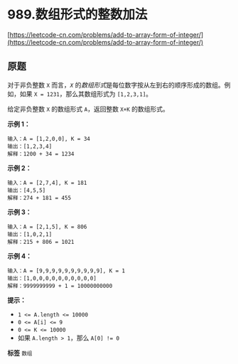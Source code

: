 # 989.数组形式的整数加法
[https://leetcode-cn.com/problems/add-to-array-form-of-integer/](https://leetcode-cn.com/problems/add-to-array-form-of-integer/) 
## 原题
对于非负整数 `X` 而言，*`X`* 的*数组形式*是每位数字按从左到右的顺序形成的数组。例如，如果 `X = 1231`，那么其数组形式为 `[1,2,3,1]`。

给定非负整数 `X` 的数组形式 `A`，返回整数 `X+K` 的数组形式。

 
**示例 1：** 

```
输入：A = [1,2,0,0], K = 34
输出：[1,2,3,4]
解释：1200 + 34 = 1234

```
**示例 2：** 

```
输入：A = [2,7,4], K = 181
输出：[4,5,5]
解释：274 + 181 = 455

```
**示例 3：** 

```
输入：A = [2,1,5], K = 806
输出：[1,0,2,1]
解释：215 + 806 = 1021

```
**示例 4：** 

```
输入：A = [9,9,9,9,9,9,9,9,9,9], K = 1
输出：[1,0,0,0,0,0,0,0,0,0,0]
解释：9999999999 + 1 = 10000000000

```
 

**提示：** 
- `1 <= A.length <= 10000`
- `0 <= A[i] <= 9`
- `0 <= K <= 10000`
- 如果 `A.length > 1`，那么 `A[0] != 0`
 
**标签**
`数组` 


## 
```go

```
>
